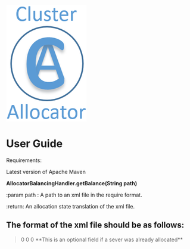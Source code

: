 ﻿![Screenshot](/pictures/ClusterAllocatorLogo.png)

# User Guide
Requirements: 

  Latest version of Apache Maven
  
**AllocatorBalancingHandler.getBalance(String path)**

:param path : A path to an xml file in the require format.

:return: An allocation state translation of the xml file.

## The format of the xml file should be as follows:
>
> <AllocatorBalance id="1">
>  <id> 0 </id>
>  <clusterList id="2">
>   <Cluster id="3">
>     <id> 0 </id>
>     <requiredCpuCores> <NUMBER> </requiredCpuCores>
>     <requiredMemory> <NUMBER> </requiredMemory>
>     <requiredNetworkBandwidth> <NUMBER> </requiredNetworkBandwidth>
>   </Cluster>
>  </clusterList>
>  <serverList id="4">
>   <Server id="5">
>     <id> 0 </id>
>     <cpuCores> <NUMBER> </cpuCores>
>     <memory> <NUMBER> </memory>
>     <networkBandwidth> <NUMBER> </networkBandwidth>
>     <originalCluster> <NUMBER> </originalCluster> **This is an optional field if a sever was already allocated**
>   </Server>
>  </serverList>
> </AllocatorBalance>
>
